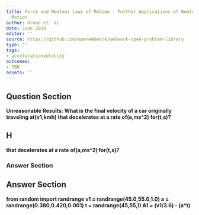 ```yaml
---
title: Force and Newtons Laws of Motion - Further Applications of Newtons Laws of
  Motion
author: Urone et. al
date: June 2018
editor: ''
source: https://github.com/openwebwork/webwork-open-problem-library
type: ''
tags:
- accelerationvelocity
outcomes:
- TBD
assets: ''
---
```


## Question Section 

<b>Unreasonable Results:<b> What is the final velocity of a car originally traveling at(v1,kmh) that decelerates at a rate of(a,ms^2) for(t,s)?
## H
that decelerates at a rate of(a,ms^2) for(t,s)?
### Answer Section


## Answer Section

from random import randrange
v1 = randrange(45.0,55.0,1.0)
a = randrange(0.380,0.420,0.001)
t = randrange(45,55,1)
A1 = (v1/3.6) - (a*t)